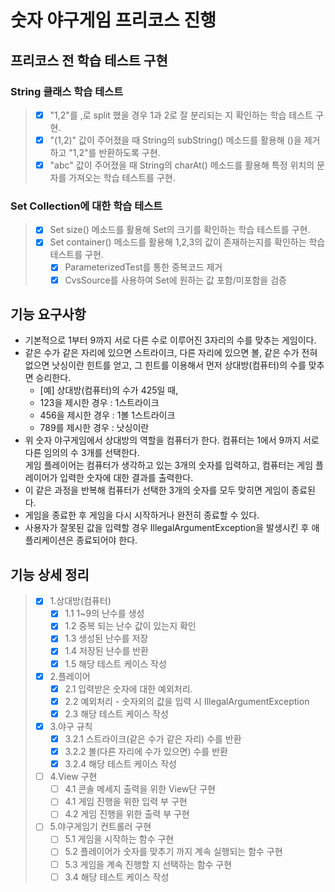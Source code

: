 # 숫자 야구게임 프리코스 진행

## 프리코스 전 학습 테스트 구현

### String 클래스 학습 테스트
> - [X] "1,2"를 ,로 split 했을 경우 1과 2로 잘 분리되는 지 확인하는 학습 테스트 구현.
> - [X] "(1,2)" 값이 주어졌을 때 String의 subString() 메소드를 활용해 ()을 제거하고 "1,2"를 반환하도록 구현.
> - [X] "abc" 값이 주어졌을 때 String의 charAt() 메소드를 활용해 특정 위치의 문자를 가져오는 학습 테스트를 구현.

### Set Collection에 대한 학습 테스트
> - [X] Set size() 메소드를 활용해 Set의 크기를 확인하는 학습 테스트를 구현.
> - [X] Set container() 메소드를 활용해 1,2,3의 값이 존재하는지를 확인하는 학습 테스트를 구현.
>   - [X] ParameterizedTest를 통한 중복코드 제거
>   - [X] CvsSource를 사용하여 Set에 원하는 값 포함/미포함을 검증


## 기능 요구사항
* 기본적으로 1부터 9까지 서로 다른 수로 이루어진 3자리의 수를 맞추는 게임이다.
* 같은 수가 같은 자리에 있으면 스트라이크, 다른 자리에 있으면 볼, 같은 수가 전혀 없으면 낫싱이란 힌트를 얻고, 그 힌트를 이용해서 먼저 상대방(컴퓨터)의 수를 맞추면 승리한다.  
  * [예] 상대방(컴퓨터)의 수가 425일 때,
  * 123을 제시한 경우 : 1스트라이크
  * 456을 제시한 경우 : 1볼 1스트라이크
  * 789를 제시한 경우 : 낫싱이란
* 위 숫자 야구게임에서 상대방의 역할을 컴퓨터가 한다.
컴퓨터는 1에서 9까지 서로 다른 임의의 수 3개를 선택한다.  
게임 플레이어는 컴퓨터가 생각하고 있는 3개의 숫자를 입력하고, 컴퓨터는 게임 플레이어가 입력한 숫자에 대한 결과를 출력한다.
* 이 같은 과정을 반복해 컴퓨터가 선택한 3개의 숫자를 모두 맞히면 게임이 종료된다.
* 게임을 종료한 후 게임을 다시 시작하거나 완전히 종료할 수 있다.
* 사용자가 잘못된 값을 입력할 경우 IllegalArgumentException을 발생시킨 후 애플리케이션은 종료되어야 한다.

## 기능 상세 정리
> - [X] 1.상대방(컴퓨터)
>   - [X] 1.1 1~9의 난수를 생성
>   - [X] 1.2 중복 되는 난수 값이 있는지 확인
>   - [X] 1.3 생성된 난수를 저장
>   - [X] 1.4 저장된 난수를 반환
>   - [X] 1.5 해당 테스트 케이스 작성
> - [X] 2.플레이어
>   - [X] 2.1 입력받은 숫자에 대한 예외처리.
>   - [X] 2.2 예외처리 - 숫자외의 값을 입력 시 IllegalArgumentException
>   - [X] 2.3 해당 테스트 케이스 작성
> - [x] 3.야구 규칙
>     - [X] 3.2.1 스트라이크(같은 수가 같은 자리) 수를 반환
>     - [X] 3.2.2 볼(다른 자리에 수가 있으면) 수를 반환
>     - [X] 3.2.4 해당 테스트 케이스 작성
> - [ ] 4.View 구현
>     - [ ] 4.1 콘솔 메세지 출력을 위한 View단 구현
>     - [ ] 4.1 게임 진행을 위한 입력 부 구현
>     - [ ] 4.2 게임 진행을 위한 출력 부 구현
> - [ ] 5.야구게임기 컨트롤러 구현
>   -  [ ] 5.1 게임을 시작하는 함수 구현
>   -  [ ] 5.2 플레이어가 숫자를 맞추기 까지 계속 실행되는 함수 구현
>   -  [ ] 5.3 게임을 계속 진행할 지 선택하는 함수 구현
>    - [ ] 3.4 해당 테스트 케이스 작성
>